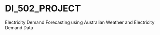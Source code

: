 # DI_502_PROJECT
 Electricity Demand Forecasting using Australian Weather and Electricity Demand Data
